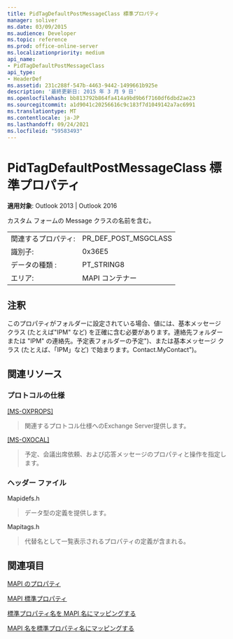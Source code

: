 ```yaml
---
title: PidTagDefaultPostMessageClass 標準プロパティ
manager: soliver
ms.date: 03/09/2015
ms.audience: Developer
ms.topic: reference
ms.prod: office-online-server
ms.localizationpriority: medium
api_name:
- PidTagDefaultPostMessageClass
api_type:
- HeaderDef
ms.assetid: 231c288f-547b-4463-9442-1499661b925e
description: '最終更新日: 2015 年 3 月 9 日'
ms.openlocfilehash: bb813792b864fa414a9bd9b6f7160df6dbd2ae23
ms.sourcegitcommit: a1d9041c20256616c9c183f7d1049142a7ac6991
ms.translationtype: MT
ms.contentlocale: ja-JP
ms.lasthandoff: 09/24/2021
ms.locfileid: "59583493"
---
```

# <a name="pidtagdefaultpostmessageclass-canonical-property"></a>PidTagDefaultPostMessageClass 標準プロパティ

  
  
**適用対象**: Outlook 2013 | Outlook 2016 
  
カスタム フォームの Message クラスの名前を含む。
  
|||
|:-----|:-----|
|関連するプロパティ:  <br/> |PR_DEF_POST_MSGCLASS  <br/> |
|識別子:  <br/> |0x36E5  <br/> |
|データの種類 :   <br/> |PT_STRING8  <br/> |
|エリア:  <br/> |MAPI コンテナー  <br/> |
   
## <a name="remarks"></a>注釈

このプロパティがフォルダーに設定されている場合、値には、基本メッセージ クラス (たとえば"IPM" など) を正確に含む必要があります。連絡先フォルダーまたは "IPM" の連絡先。予定表フォルダーの予定")、または基本メッセージ クラス (たとえば、「IPM」など) で始まります。Contact.MyContact")。
  
## <a name="related-resources"></a>関連リソース

### <a name="protocol-specifications"></a>プロトコルの仕様

[[MS-OXPROPS]](https://msdn.microsoft.com/library/f6ab1613-aefe-447d-a49c-18217230b148%28Office.15%29.aspx)
  
> 関連するプロトコル仕様へのExchange Server提供します。
    
[[MS-OXOCAL]](https://msdn.microsoft.com/library/09861fde-c8e4-4028-9346-e7c214cfdba1%28Office.15%29.aspx)
  
> 予定、会議出席依頼、および応答メッセージのプロパティと操作を指定します。
    
### <a name="header-files"></a>ヘッダー ファイル

Mapidefs.h
  
> データ型の定義を提供します。
    
Mapitags.h
  
> 代替名として一覧表示されるプロパティの定義が含まれる。
    
## <a name="see-also"></a>関連項目



[MAPI のプロパティ](mapi-properties.md)
  
[MAPI 標準プロパティ](mapi-canonical-properties.md)
  
[標準プロパティ名を MAPI 名にマッピングする](mapping-canonical-property-names-to-mapi-names.md)
  
[MAPI 名を標準プロパティ名にマッピングする](mapping-mapi-names-to-canonical-property-names.md)

